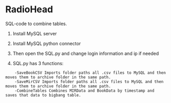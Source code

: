 # RadioHead
SQL-code to combine tables.

1. Install MySQL server

2. Install MySQL python connector

3. Then open the SQL.py and change login information and ip if needed

4. SQL.py has 3 functions:
```  Code:
	-SaveBookCSV Imports folder paths all .csv files to MySQL and then moves them to archive folder in the same path. 
	-SaveMirCSV Imports folder paths all .csv files to MySQL and then moves them to archive folder in the same path.
	-CombineTables Combines MIRData and BookData by timestamp and saves that data to bigbang table.
```
 


